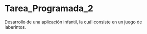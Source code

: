 Tarea_Programada_2
==================

Desarrollo de una aplicación infantil, la cuál consiste en un juego de laberintos.
